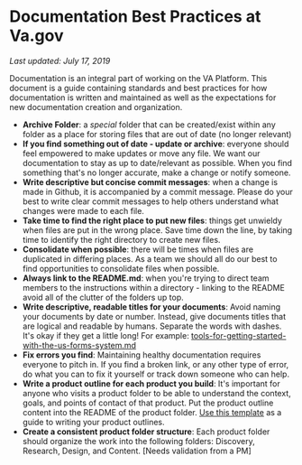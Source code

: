 # Documentation Best Practices at Va.gov

_Last updated: July 17, 2019_

Documentation is an integral part of working on the VA Platform. This document is a guide containing standards and best practices for how documentation is written and maintained as well as the expectations for new documentation creation and organization.

- **Archive Folder**: a *special* folder that can be created/exist within any folder as a place for storing files that are out of date (no longer relevant)
- **If you find something out of date - update or archive**: everyone should feel empowered to make updates or move any file. We want our documentation to stay as up to date/relevant as possible. When you find something that's no longer accurate, make a change or notify someone.
- **Write descriptive but concise commit messages**: when a change is made in Github, it is accompanied by a commit message. Please do your best to write clear commit messages to help others understand what changes were made to each file.
- **Take time to find the right place to put new files**: things get unwieldy when files are put in the wrong place. Save time down the line, by taking time to identify the right directory to create new files.
- **Consolidate when possible**: there will be times when files are duplicated in differing places. As a team we should all do our best to find opportunities to consolidate files when possible.
- **Always link to the README.md**: when you're trying to direct team members to the instructions within a directory - linking to the README avoid all of the clutter of the folders up top.
- **Write descriptive, readable titles for your documents**: Avoid naming your documents by date or number. Instead, give documents titles that are logical and readable by humans. Separate the words with dashes. It's okay if they get a little long! For example: [tools-for-getting-started-with-the-us-forms-system.md](https://github.com/usds/us-forms-system/blob/master/docs/getting-started/tools-for-getting-started-with-the-us-forms-system.md)
- **Fix errors you find**: Maintaining healthy documentation requires everyone to pitch in. If you find a broken link, or any other type of error, do what you can to fix it yourself or track down someone who can help.
- **Write a product outline for each product you build**: It's important for anyone who visits a product folder to be able to understand the context, goals, and points of contact of that product. Put the product outline content into the README of the product folder. [Use this template](https://github.com/department-of-veterans-affairs/vets.gov-team/blob/master/Practice%20Areas/Product/ProductOutline.md) as a guide to writing your product outlines.
- **Create a consistent product folder structure**: Each product folder should organize the work into the following folders: Discovery, Research, Design, and Content. [Needs validation from a PM]
